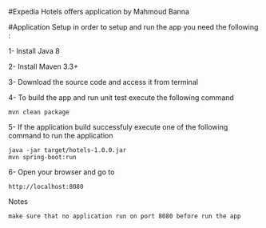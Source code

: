 #Expedia Hotels offers application
by Mahmoud Banna


#Application Setup
in order to setup and run the app you need the following :

1- Install Java 8 

2- Install Maven 3.3+

3- Download the source code and access it from terminal

4- To build the app and run unit test execute the following command
   
    mvn clean package
    
5- If the application build successfuly execute one of the following command to run the application
    
    java -jar target/hotels-1.0.0.jar 
    mvn spring-boot:run

6- Open your browser and go to 
    
    http://localhost:8080
    
Notes

    make sure that no application run on port 8080 before run the app